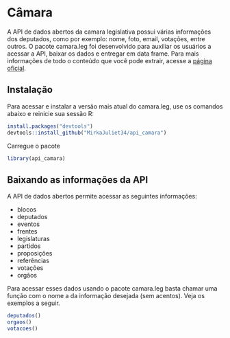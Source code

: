 
Câmara 
================

A API de dados abertos da camara legislativa possui várias informações
dos deputados, como por exemplo: nome, foto, email, votações, entre
outros. O pacote camara.leg foi desenvolvido para auxiliar os usuários a
acessar a API, baixar os dados e entregar em data frame. Para mais
informações de todo o conteúdo que você pode extrair, acesse a [página
oficial](https://dadosabertos.camara.leg.br/).

## Instalação

Para acessar e instalar a versão mais atual do camara.leg, use os
comandos abaixo e reinicie sua sessão R:

``` r
install.packages("devtools")
devtools::install_github("MirkaJuliet34/api_camara")
```

Carregue o pacote

``` r
library(api_camara)
```

## Baixando as informações da API

A API de dados abertos permite acessar as seguintes informações:

  - blocos
  - deputados
  - eventos
  - frentes
  - legislaturas
  - partidos
  - proposições
  - referências
  - votações
  - orgãos

Para acessar esses dados usando o pacote camara.leg basta chamar uma
função com o nome a da informação desejada (sem acentos). Veja os
exemplos a seguir.

``` r
deputados()
orgaos()
votacoes()
```

